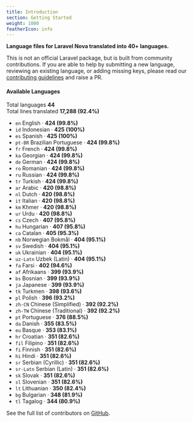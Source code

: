 ```yaml
---
title: Introduction
section: Getting Started
weight: 1000
featherIcon: info
---
```


**Language files for Laravel Nova translated into 40+ languages.**

This is not an official Laravel package, but is built from community contributions. If you are able to help by submitting a new language, reviewing an existing language, or adding missing keys, please read our [contributing guidelines]({{base}}/{{version}}/contributing) and raise a PR.

#### Available Languages

Total languages **44**  
Total lines translated **17,288 (92.4%)**

* `en` English &middot; **424 (99.8%)**
* `id` Indonesian &middot; **425 (100%)**
* `es` Spanish &middot; **425 (100%)**
* `pt‑BR` Brazilian Portuguese &middot; **424 (99.8%)**
* `fr` French &middot; **424 (99.8%)**
* `ka` Georgian &middot; **424 (99.8%)**
* `de` German &middot; **424 (99.8%)**
* `ro` Romanian &middot; **424 (99.8%)**
* `ru` Russian &middot; **424 (99.8%)**
* `tr` Turkish &middot; **424 (99.8%)**
* `ar` Arabic &middot; **420 (98.8%)**
* `nl` Dutch &middot; **420 (98.8%)**
* `it` Italian &middot; **420 (98.8%)**
* `km` Khmer &middot; **420 (98.8%)**
* `ur` Urdu &middot; **420 (98.8%)**
* `cs` Czech &middot; **407 (95.8%)**
* `hu` Hungarian &middot; **407 (95.8%)**
* `ca` Catalan &middot; **405 (95.3%)**
* `nb` Norwegian Bokmål &middot; **404 (95.1%)**
* `sv` Swedish &middot; **404 (95.1%)**
* `uk` Ukrainian &middot; **404 (95.1%)**
* `uz‑Latn` Uzbek (Latin) &middot; **404 (95.1%)**
* `fa` Farsi &middot; **402 (94.6%)**
* `af` Afrikaans &middot; **399 (93.9%)**
* `bs` Bosnian &middot; **399 (93.9%)**
* `ja` Japanese &middot; **399 (93.9%)**
* `tk` Turkmen &middot; **398 (93.6%)**
* `pl` Polish &middot; **396 (93.2%)**
* `zh‑CN` Chinese (Simplified) &middot; **392 (92.2%)**
* `zh‑TW` Chinese (Traditional) &middot; **392 (92.2%)**
* `pt` Portuguese &middot; **376 (88.5%)**
* `da` Danish &middot; **355 (83.5%)**
* `eu` Basque &middot; **353 (83.1%)**
* `hr` Croatian &middot; **351 (82.6%)**
* `fil` Filipino &middot; **351 (82.6%)**
* `fi` Finnish &middot; **351 (82.6%)**
* `hi` Hindi &middot; **351 (82.6%)**
* `sr` Serbian (Cyrillic) &middot; **351 (82.6%)**
* `sr‑Latn` Serbian (Latin) &middot; **351 (82.6%)**
* `sk` Slovak &middot; **351 (82.6%)**
* `sl` Slovenian &middot; **351 (82.6%)**
* `lt` Lithuanian &middot; **350 (82.4%)**
* `bg` Bulgarian &middot; **348 (81.9%)**
* `tl` Tagalog &middot; **344 (80.9%)**

See the full list of contributors on [GitHub](https://github.com/coderello/laravel-nova-lang#available-languages).

